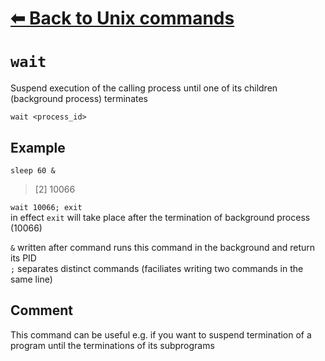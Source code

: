 # [⬅ Back	to Unix commands](unix.md)
# `wait`
Suspend execution of the calling process until one of its children (background process) terminates

`wait <process_id>`

## Example
`sleep 60 &`
>[2] 10066

`wait 10066; exit`\
in effect `exit` will take place after the termination of background process (10066)

`&` written after command runs this command in the background and return its PID\
`;` separates distinct commands (faciliates writing two commands in the same line)

## Comment
This command can be useful e.g. if you want to suspend
termination of a program until the terminations of its subprograms
